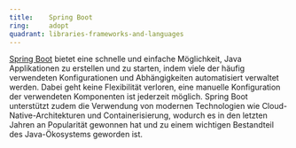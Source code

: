 ```yaml
---
title:    Spring Boot  
ring:     adopt  
quadrant: libraries-frameworks-and-languages
---
```


[Spring Boot][spring-boot] bietet eine schnelle und einfache Möglichkeit, Java Applikationen
zu erstellen und zu starten, indem viele der häufig verwendeten Konfigurationen und Abhängigkeiten automatisiert
verwaltet werden. Dabei geht keine Flexibilität verloren, eine manuelle Konfiguration der verwendeten Komponenten ist
jederzeit möglich. Spring Boot unterstützt zudem die Verwendung von modernen Technologien wie Cloud-Native-Architekturen
und Containerisierung, wodurch es in den letzten Jahren an Popularität gewonnen hat und zu einem wichtigen Bestandteil
des Java-Ökosystems geworden ist.

[spring-boot]: https://spring.io/projects/spring-boot
